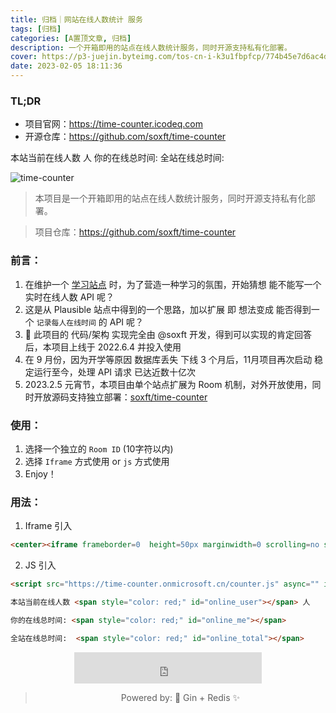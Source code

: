 ```yaml
---
title: 归档｜网站在线人数统计 服务
tags: [归档]
categories: [A置顶文章, 归档]
description: 一个开箱即用的站点在线人数统计服务，同时开源支持私有化部署。
cover: https://p3-juejin.byteimg.com/tos-cn-i-k3u1fbpfcp/774b45e7d6ac4d46b1adf5948d6c483c~tplv-k3u1fbpfcp-zoom-1.image
date: 2023-02-05 18:11:36
---
```


### TL;DR

- 项目官网：https://time-counter.icodeq.com
- 开源仓库：https://github.com/soxft/time-counter


本站当前在线人数 <span style="color: red;" id="online_user"></span> 人  你的在线总时间:<span style="color: red;" id="online_me"></span> 全站在线总时间:  <span style="color: red;" id="online_total"></span>


<script data-pjax src="https://time-counter.onmicrosoft.cn/counter.js" async="" id="online-counter" interval="240" api="https://time-counter.onmicrosoft.cn/counter" room="info"></script>


![time-counter](https://socialify.git.ci/soxft/time-counter/image?description=1&font=Bitter&language=1&name=1&owner=1&stargazers=1&theme=Dark)

> 本项目是一个开箱即用的站点在线人数统计服务，同时开源支持私有化部署。

> 项目仓库：https://github.com/soxft/time-counter

### 前言：

1. 在维护一个 [学习站点](https://tuostudy.com) 时，为了营造一种学习的氛围，开始猜想 能不能写一个实时在线人数 API 呢？
2. 这是从 Plausible 站点中得到的一个思路，加以扩展 即 想法变成 能否得到一个 `记录每人在线时间` 的 API 呢？
3. 🤔 此项目的 代码/架构 实现完全由 @soxft 开发，得到可以实现的肯定回答后，本项目上线于 2022.6.4 并投入使用
4. 在 9 月份，因为开学等原因 数据库丢失 下线 3 个月后，11月项目再次启动 稳定运行至今，处理 API 请求 已达近数十亿次
5. 2023.2.5 元宵节，本项目由单个站点扩展为 Room 机制，对外开放使用，同时开放源码支持独立部署：[soxft/time-counter](https://github.com/soxft/time-counter)

### 使用：

1. 选择一个独立的 `Room ID` (10字符以内)
1. 选择 `Iframe` 方式使用 or `js` 方式使用
1. Enjoy！

### 用法：

1. Iframe 引入

```html
<center><iframe frameborder=0  height=50px marginwidth=0 scrolling=no src="https://time-counter.onmicrosoft.cn/room/1"></iframe></center>
```

2. JS 引入

```html
<script src="https://time-counter.onmicrosoft.cn/counter.js" async="" id="online-counter" interval="240" api="https://time-counter.onmicrosoft.cn/counter" room="{Room ID}"></script>

本站当前在线人数 <span style="color: red;" id="online_user"></span> 人

你的在线总时间: <span style="color: red;" id="online_me"></span>

全站在线总时间:  <span style="color: red;" id="online_total"></span>
```

<center><iframe frameborder=0  height=50px marginwidth=0 scrolling=no src="https://time-counter.onmicrosoft.cn/room/info"></iframe></center>


 > <center>Powered by: 🚀 Gin + Redis ✨</center>
